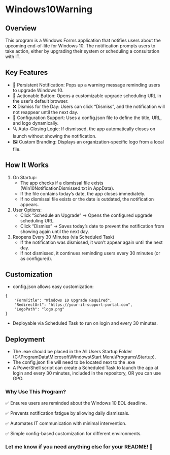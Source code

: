 # Windows10Warning

## Overview

This program is a Windows Forms application that notifies users about the upcoming end-of-life for Windows 10. The notification prompts users to take action, either by upgrading their system or scheduling a consultation with IT.

## Key Features
* 🚀 Persistent Notification: Pops up a warning message reminding users to upgrade Windows 10.
* 🔗 Actionable Button: Opens a customizable upgrade scheduling URL in the user’s default browser.
* ❌ Dismiss for the Day: Users can click “Dismiss”, and the notification will not reappear until the next day.
* 📁 Configuration Support: Uses a config.json file to define the title, URL, and logo dynamically.
* 🔍 Auto-Closing Logic: If dismissed, the app automatically closes on launch without showing the notification.
* 🖼 Custom Branding: Displays an organization-specific logo from a local file.

## How It Works
1. On Startup:
	* The app checks if a dismissal file exists (Win10NotificationDismissed.txt in AppData).
	* If the file contains today’s date, the app closes immediately.
	* If no dismissal file exists or the date is outdated, the notification appears.
2. User Options:
	* Click “Schedule an Upgrade” → Opens the configured upgrade scheduling URL.
	* Click “Dismiss” → Saves today’s date to prevent the notification from showing again until the next day.
3. Reopens Every 30 Minutes (via Scheduled Task)
	* If the notification was dismissed, it won’t appear again until the next day.
	* If not dismissed, it continues reminding users every 30 minutes (or as configured).

## Customization
* config.json allows easy customization:
```
{
    "FormTitle": "Windows 10 Upgrade Required",
    "RedirectUrl": "https://your-it-support-portal.com",
    "LogoPath": "logo.png"
}
```
* Deployable via Scheduled Task to run on login and every 30 minutes.

## Deployment
* The .exe should be placed in the All Users Startup Folder (C:\ProgramData\Microsoft\Windows\Start Menu\Programs\Startup\).
* The config.json file will need to be located next to the .exe
* A PowerShell script can create a Scheduled Task to launch the app at login and every 30 minutes, included in the repository, OR you can use GPO.

### Why Use This Program?
✅ Ensures users are reminded about the Windows 10 EOL deadline.

✅ Prevents notification fatigue by allowing daily dismissals.

✅ Automates IT communication with minimal intervention.

✅ Simple config-based customization for different environments.

### Let me know if you need anything else for your README! 🚀
